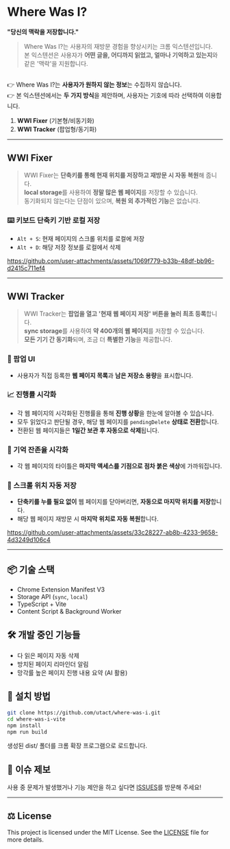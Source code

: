 # Where Was I?

**"당신의 맥락을 저장합니다."**
> Where Was I?는 사용자의 재방문 경험을 향상시키는 크롬 익스텐션입니다.  
> 본 익스텐션은 사용자가 **어떤 글을, 어디까지 읽었고, 얼마나 기억하고 있는지**와 같은 '맥락'을 지원합니다.

##

👉 Where Was I?는 **사용자가 원하지 않는 정보**는 수집하지 않습니다.  
👉 본 익스텐션에서는 **두 가지 방식**을 제안하며, 사용자는 기호에 따라 선택하여 이용합니다.
1. **WWI Fixer** (기본형/비동기화)
2. **WWI Tracker** (팝업형/동기화)

---

## WWI Fixer

> WWI Fixer는 **단축키를 통해 현재 위치를 저장하고 재방문 시 자동 복원**해 줍니다.  
> **local storage**를 사용하여 **정말 많은 웹 페이지**를 저장할 수 있습니다.  
> 동기화되지 않는다는 단점이 있으며, **복원 외 추가적인 기능**은 없습니다.

### ⌨️ 키보드 단축키 기반 로컬 저장
- `Alt + S`: 현재 페이지의 스크롤 위치를 로컬에 저장
- `Alt + D`: 해당 저장 정보를 로컬에서 삭제


https://github.com/user-attachments/assets/1069f779-b33b-48df-bb96-d2415c711ef4


---

## WWI Tracker

> WWI Tracker는 **팝업을 열고 '현재 웹 페이지 저장' 버튼을 눌러 최초 등록**합니다.  
> **sync storage**를 사용하여 **약 400개의 웹 페이지**를 저장할 수 있습니다.  
> **모든 기기 간 동기화**되며, 조금 더 **특별한 기능**을 제공합니다.

### 🧩 팝업 UI
- 사용자가 직접 등록한 **웹 페이지 목록**과 **남은 저장소 용량**을 표시합니다.  

### 📈 진행률 시각화
- 각 웹 페이지의 시각화된 진행률을 통해 **진행 상황**을 한눈에 알아볼 수 있습니다.  
- 모두 읽었다고 판단될 경우, 해당 웹 페이지를 `pendingDelete` **상태로 전환**합니다.  
- 전환된 웹 페이지들은 **1일간 보관 후 자동으로 삭제**됩니다.

### 🧠 기억 잔존율 시각화
- 각 웹 페이지의 타이틀은 **마지막 액세스를 기점으로 점차 붉은 색상**에 가까워집니다.  

### 🔖 스크롤 위치 자동 저장
- **단축키를 누를 필요 없이** 웹 페이지를 닫아버리면, **자동으로 마지막 위치를 저장**합니다.
- 해당 웹 페이지 재방문 시 **마지막 위치로 자동 복원**합니다.


https://github.com/user-attachments/assets/33c28227-ab8b-4233-9658-4d3249d106c4


---

## 📦 기술 스택
- Chrome Extension Manifest V3
- Storage API (`sync`, `local`)
- TypeScript + Vite
- Content Script & Background Worker

## 🛠 개발 중인 기능들
- 다 읽은 페이지 자동 삭제
- 방치된 페이지 리마인더 알림
- 망각률 높은 페이지 진행 내용 요약 (AI 활용)

## 📂 설치 방법

```bash
git clone https://github.com/utact/where-was-i.git
cd where-was-i-vite
npm install
npm run build
```
생성된 dist/ 폴더를 크롬 확장 프로그램으로 로드합니다.

## 🐛 이슈 제보
사용 중 문제가 발생했거나 기능 제안을 하고 싶다면 [ISSUES](https://github.com/utact/where-was-i/issues)를 방문해 주세요!

---

## ⚖️ License

This project is licensed under the MIT License. See the [LICENSE](LICENSE) file for more details.

